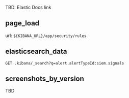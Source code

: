 TBD: Elastic Docs link

## page_load

url: `${KIBANA_URL}/app/security/rules`

## elasticsearch_data

```
GET .kibana/_search?q=alert.alertTypeId:siem.signals
```

## screenshots_by_version

TBD
